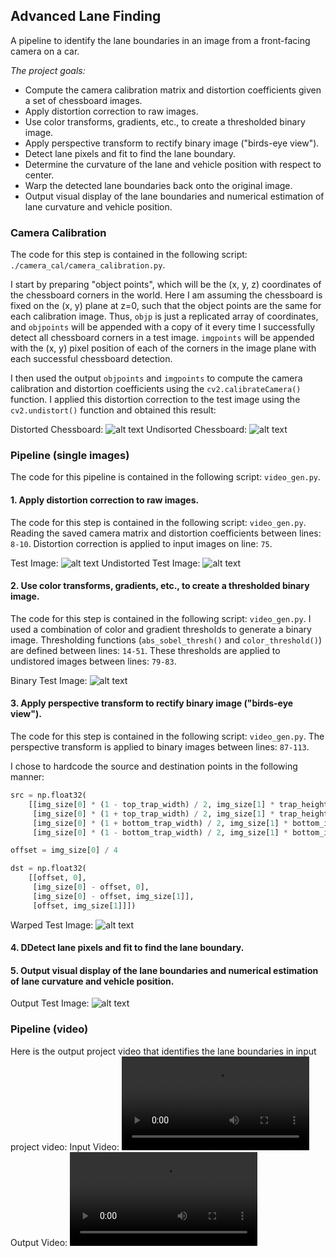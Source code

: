 ## Advanced Lane Finding
A pipeline to identify the lane boundaries in an image from a front-facing camera on a car.

*The project goals:*

* Compute the camera calibration matrix and distortion coefficients given a set of chessboard images.
* Apply distortion correction to raw images.
* Use color transforms, gradients, etc., to create a thresholded binary image.
* Apply perspective transform to rectify binary image ("birds-eye view").
* Detect lane pixels and fit to find the lane boundary.
* Determine the curvature of the lane and vehicle position with respect to center.
* Warp the detected lane boundaries back onto the original image.
* Output visual display of the lane boundaries and numerical estimation of lane curvature and vehicle position.


[//]: # (Image References)
[image1]: ./camera_cal/calibration1.jpg "Distorted Chessboard"
[image2]: ./camera_cal/calibration1_undistorted.jpg "Undistorted Chessboard"
[image3]: ./test_images/test1.jpg "Test Image"
[image4]: ./output_images/test1_undistorted.jpg "Undistorted Test Image"
[image5]: ./output_images/test1_binary.jpg "Binary Test Image"
[image6]: ./output_images/test1_warped.jpg "Warped Test Image"
[image7]: ./output_images/test1_output.jpg "Output Test Image"
[video1]: ./project_video.mp4 "Input Video"
[video2]: ./project_video_output.mp4 "Output Video"


### Camera Calibration

The code for this step is contained in the following script: `./camera_cal/camera_calibration.py`.

I start by preparing "object points", which will be the (x, y, z) coordinates of the chessboard corners in the world. Here I am assuming the chessboard is fixed on the (x, y) plane at z=0, such that the object points are the same for each calibration image.  Thus, `objp` is just a replicated array of coordinates, and `objpoints` will be appended with a copy of it every time I successfully detect all chessboard corners in a test image.  `imgpoints` will be appended with the (x, y) pixel position of each of the corners in the image plane with each successful chessboard detection.

I then used the output `objpoints` and `imgpoints` to compute the camera calibration and distortion coefficients using the `cv2.calibrateCamera()` function.  I applied this distortion correction to the test image using the `cv2.undistort()` function and obtained this result:

Distorted Chessboard: ![alt text][image1]
Undisorted Chessboard: ![alt text][image2]


### Pipeline (single images)
The code for this pipeline is contained in the following script: `video_gen.py`.

#### 1. Apply distortion correction to raw images.

The code for this step is contained in the following script: `video_gen.py`. Reading the saved camera matrix and distortion coefficients between lines: `8-10`. Distortion correction is applied to input images on line: `75`.

Test Image: ![alt text][image3]
Undistorted Test Image: ![alt text][image4]


#### 2. Use color transforms, gradients, etc., to create a thresholded binary image.

The code for this step is contained in the following script: `video_gen.py`. I used a combination of color and gradient thresholds to generate a binary image. Thresholding functions (`abs_sobel_thresh()` and `color_threshold()`) are defined between lines: `14-51`. These thresholds are applied to undistored images between lines: `79-83`.

Binary Test Image: ![alt text][image5]

#### 3. Apply perspective transform to rectify binary image ("birds-eye view").

The code for this step is contained in the following script: `video_gen.py`. The perspective transform is applied to binary images between lines: `87-113`.

I chose to hardcode the source and destination points in the following manner:

```python
src = np.float32(
    [[img_size[0] * (1 - top_trap_width) / 2, img_size[1] * trap_height],
     [img_size[0] * (1 + top_trap_width) / 2, img_size[1] * trap_height],
     [img_size[0] * (1 + bottom_trap_width) / 2, img_size[1] * bottom_img_trim],
     [img_size[0] * (1 - bottom_trap_width) / 2, img_size[1] * bottom_img_trim]])

offset = img_size[0] / 4

dst = np.float32(
    [[offset, 0],
     [img_size[0] - offset, 0],
     [img_size[0] - offset, img_size[1]],
     [offset, img_size[1]]])
```

Warped Test Image: ![alt text][image6]


#### 4. DDetect lane pixels and fit to find the lane boundary.


#### 5. Output visual display of the lane boundaries and numerical estimation of lane curvature and vehicle position.

Output Test Image: ![alt text][image7]


### Pipeline (video)

Here is the output project video that identifies the lane boundaries in input project video:
Input Video: ![alt text][video1]
Output Video: ![alt text][video2]
